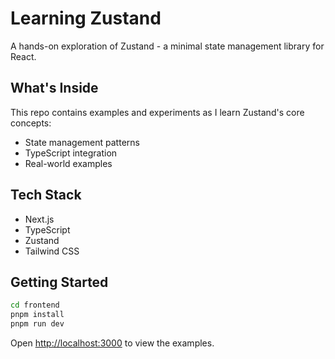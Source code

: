 # Learning Zustand

A hands-on exploration of Zustand - a minimal state management library for React.

## What's Inside

This repo contains examples and experiments as I learn Zustand's core concepts:

- State management patterns
- TypeScript integration
- Real-world examples

## Tech Stack

- Next.js
- TypeScript
- Zustand
- Tailwind CSS

## Getting Started

```bash
cd frontend
pnpm install
pnpm run dev
```

Open [http://localhost:3000](http://localhost:3000) to view the examples.
